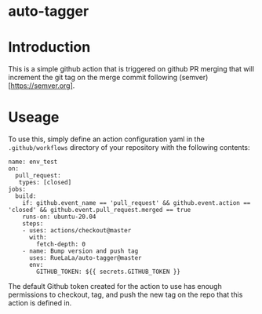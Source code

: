 auto-tagger
===

# Introduction

This is a simple github action that is triggered on github PR merging that will increment the git tag on the merge commit following (semver)[https://semver.org].

# Useage

To use this, simply define an action configuration yaml in the `.github/workflows` directory of your repository with the following contents:
```
name: env_test
on:
  pull_request:
   types: [closed]
jobs:
  build:
    if: github.event_name == 'pull_request' && github.event.action == 'closed' && github.event.pull_request.merged == true
    runs-on: ubuntu-20.04
    steps:
    - uses: actions/checkout@master
      with:
        fetch-depth: 0
    - name: Bump version and push tag
      uses: RueLaLa/auto-tagger@master      
      env:
        GITHUB_TOKEN: ${{ secrets.GITHUB_TOKEN }}
```

The default Github token created for the action to use has enough permissions to checkout, tag, and push the new tag on the repo that this action is defined in.
